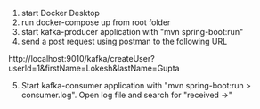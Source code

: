 
1. start Docker Desktop
2. run docker-compose up from root folder
3. start kafka-producer application with "mvn spring-boot:run"
4. send a post request using postman to the following URL

http://localhost:9010/kafka/createUser?userId=1&firstName=Lokesh&lastName=Gupta

5. Start kafka-consumer application with "mvn spring-boot:run > consumer.log".
Open log file and search for "received ->"

